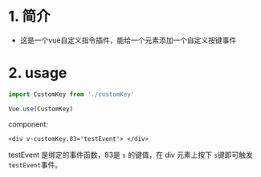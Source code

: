 # 1. 简介
* 这是一个vue自定义指令插件，能给一个元素添加一个自定义按键事件

# 2. usage

```js
import CustomKey from './customKey'

Vue.use(CustomKey)
```

component:

```vue
<div v-customKey.83='testEvent'> </div>
```

testEvent 是绑定的事件函数，83是 `s` 的键值，在 div 元素上按下 `s`键即可触发 `testEvent`事件。